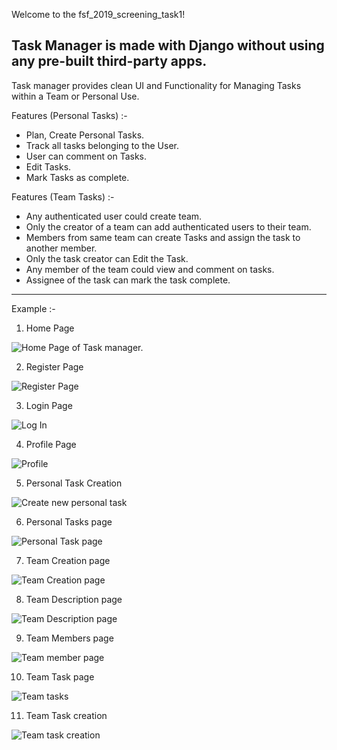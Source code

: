 Welcome to the fsf_2019_screening_task1!

## Task Manager is made with Django without using any pre-built third-party apps.

Task manager provides clean UI and Functionality for Managing Tasks within a Team or Personal Use.

Features (Personal Tasks) :-
* Plan, Create Personal Tasks.
* Track all tasks belonging to the User. 
* User can comment on Tasks.
* Edit Tasks.
* Mark Tasks as complete.

Features (Team Tasks) :- 
* Any authenticated user could create team.
* Only the creator of a team can add authenticated users to their team.
* Members from same team can create Tasks and assign the task to another member.
* Only the task creator can Edit the Task.
* Any member of the team could view and comment on tasks.
* Assignee of the task can mark the task complete.


***

Example :- 

1. Home Page

![Home Page of Task manager.](https://github.com/llGOKUll/fsf_2019_screening_task1/blob/master/example-pics/Home.jpg)

2. Register Page

![Register Page](https://github.com/llGOKUll/fsf_2019_screening_task1/blob/master/example-pics/register.jpg)

3. Login Page

![Log In](https://github.com/llGOKUll/fsf_2019_screening_task1/blob/master/example-pics/log_in.jpg)


4. Profile Page

![Profile](https://github.com/llGOKUll/fsf_2019_screening_task1/blob/master/example-pics/profile.jpg)

5. Personal Task Creation

![Create new personal task](https://github.com/llGOKUll/fsf_2019_screening_task1/blob/master/example-pics/new_task.jpg)


6.  Personal Tasks page

![Personal Task page](https://github.com/llGOKUll/fsf_2019_screening_task1/blob/master/example-pics/task_desc_comment.jpg)


7. Team Creation page

![Team Creation page](https://github.com/llGOKUll/fsf_2019_screening_task1/blob/master/example-pics/task_creation_team.jpg)

8. Team Description page

![Team Description page](https://github.com/llGOKUll/fsf_2019_screening_task1/blob/master/example-pics/team_desc.jpg)


9. Team Members page

![Team member page](https://github.com/llGOKUll/fsf_2019_screening_task1/blob/master/example-pics/team_members.jpg)

10. Team Task page

![Team tasks ](https://github.com/llGOKUll/fsf_2019_screening_task1/blob/master/example-pics/team_task.jpg)

11. Team Task creation

![Team task creation](https://github.com/llGOKUll/fsf_2019_screening_task1/blob/master/example-pics/task_creation_team.jpg)
